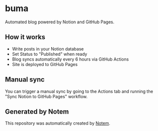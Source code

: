 # buma

Automated blog powered by Notion and GitHub Pages.

## How it works

- Write posts in your Notion database
- Set Status to "Published" when ready
- Blog syncs automatically every 6 hours via GitHub Actions
- Site is deployed to GitHub Pages

## Manual sync

You can trigger a manual sync by going to the Actions tab and running the "Sync Notion to GitHub Pages" workflow.

## Generated by Notem

This repository was automatically created by [Notem](https://github.com/your-username/notem).
